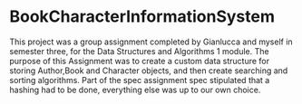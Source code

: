 # BookCharacterInformationSystem
This project was a group assignment completed by Gianlucca and myself in semester three, for the Data Structures and Algorithms 1 module. The purpose of this Assignment was to create a custom data structure for storing Author,Book and Character objects, and then create searching and sorting algorithms. Part of the spec assignment spec stipulated that a hashing had to be done, everything else was up to our own choice.
